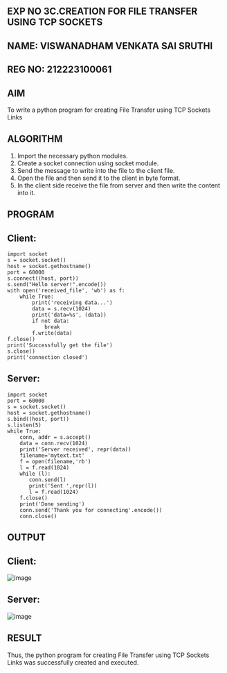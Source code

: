 ## EXP NO 3C.CREATION FOR FILE TRANSFER USING TCP SOCKETS

## NAME: VISWANADHAM VENKATA SAI SRUTHI
## REG NO: 212223100061

## AIM
To write a python program for creating File Transfer using TCP Sockets Links
## ALGORITHM
1. Import the necessary python modules.
2. Create a socket connection using socket module.
3. Send the message to write into the file to the client file.
4. Open the file and then send it to the client in byte format.
5. In the client side receive the file from server and then write the content into it.
## PROGRAM
## Client:

```
import socket 
s = socket.socket() 
host = socket.gethostname() 
port = 60000 
s.connect((host, port)) 
s.send("Hello server!".encode()) 
with open('received_file', 'wb') as f: 
    while True: 
        print('receiving data...') 
        data = s.recv(1024) 
        print('data=%s', (data)) 
        if not data: 
            break 
        f.write(data) 
f.close() 
print('Successfully get the file') 
s.close() 
print('connection closed')
```
## Server:

```
import socket                    
port = 60000                    
s = socket.socket()              
host = socket.gethostname()      
s.bind((host, port))              
s.listen(5)                      
while True: 
    conn, addr = s.accept()      
    data = conn.recv(1024) 
    print('Server received', repr(data)) 
    filename='mytext.txt' 
    f = open(filename,'rb') 
    l = f.read(1024) 
    while (l): 
       conn.send(l) 
       print('Sent ',repr(l)) 
       l = f.read(1024) 
    f.close() 
    print('Done sending') 
    conn.send('Thank you for connecting'.encode()) 
    conn.close()
```

## OUTPUT
## Client:

![image](https://github.com/sruthiviswanadham/3c.FILE_TRANSFER_USING_TCP_SOCKETS/assets/151760421/c62efde4-a587-4750-89a8-c40af2718e0a)

## Server:
![image](https://github.com/sruthiviswanadham/3c.FILE_TRANSFER_USING_TCP_SOCKETS/assets/151760421/48459394-0e3e-4316-acd2-264a479a0708)

## RESULT
Thus, the python program for creating File Transfer using TCP Sockets Links was 
successfully created and executed.
